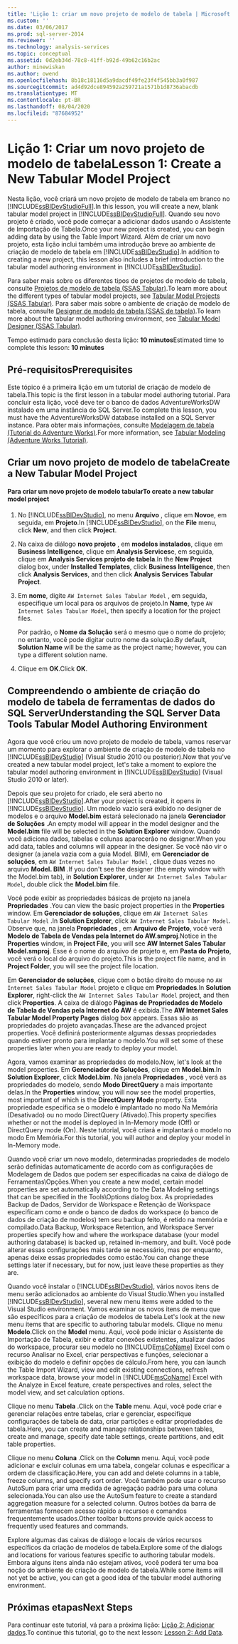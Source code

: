 ```yaml
---
title: 'Lição 1: criar um novo projeto de modelo de tabela | Microsoft Docs'
ms.custom: ''
ms.date: 03/06/2017
ms.prod: sql-server-2014
ms.reviewer: ''
ms.technology: analysis-services
ms.topic: conceptual
ms.assetid: 0d2eb34d-78c8-41ff-b92d-49b62c16b2ac
author: minewiskan
ms.author: owend
ms.openlocfilehash: 8b18c18116d5a9dacdf49fe23f4f545bb3a0f987
ms.sourcegitcommit: ad4d92dce894592a259721a1571b1d8736abacdb
ms.translationtype: MT
ms.contentlocale: pt-BR
ms.lasthandoff: 08/04/2020
ms.locfileid: "87684952"
---
```

# <a name="lesson-1-create-a-new-tabular-model-project"></a><span data-ttu-id="b3b02-102">Lição 1: Criar um novo projeto de modelo de tabela</span><span class="sxs-lookup"><span data-stu-id="b3b02-102">Lesson 1: Create a New Tabular Model Project</span></span>
  <span data-ttu-id="b3b02-103">Nesta lição, você criará um novo projeto de modelo de tabela em branco no [!INCLUDE[ssBIDevStudioFull](../includes/ssbidevstudiofull-md.md)].</span><span class="sxs-lookup"><span data-stu-id="b3b02-103">In this lesson, you will create a new, blank tabular model project in [!INCLUDE[ssBIDevStudioFull](../includes/ssbidevstudiofull-md.md)].</span></span> <span data-ttu-id="b3b02-104">Quando seu novo projeto é criado, você pode começar a adicionar dados usando o Assistente de Importação de Tabela.</span><span class="sxs-lookup"><span data-stu-id="b3b02-104">Once your new project is created, you can begin adding data by using the Table Import Wizard.</span></span> <span data-ttu-id="b3b02-105">Além de criar um novo projeto, esta lição inclui também uma introdução breve ao ambiente de criação de modelo de tabela em [!INCLUDE[ssBIDevStudio](../includes/ssbidevstudio-md.md)].</span><span class="sxs-lookup"><span data-stu-id="b3b02-105">In addition to creating a new project, this lesson also includes a brief introduction to the tabular model authoring environment in [!INCLUDE[ssBIDevStudio](../includes/ssbidevstudio-md.md)].</span></span>  
  
 <span data-ttu-id="b3b02-106">Para saber mais sobre os diferentes tipos de projetos de modelo de tabela, consulte [Projetos de modelo de tabela &#40;SSAS Tabular&#41;](tabular-models/tabular-model-projects-ssas-tabular.md).</span><span class="sxs-lookup"><span data-stu-id="b3b02-106">To learn more about the different types of tabular model projects, see [Tabular Model Projects &#40;SSAS Tabular&#41;](tabular-models/tabular-model-projects-ssas-tabular.md).</span></span> <span data-ttu-id="b3b02-107">Para saber mais sobre o ambiente de criação de modelo de tabela, consulte [Designer de modelo de tabela &#40;SSAS de tabela&#41;](tabular-model-designer-ssas-tabular.md).</span><span class="sxs-lookup"><span data-stu-id="b3b02-107">To learn more about the tabular model authoring environment, see [Tabular Model Designer &#40;SSAS Tabular&#41;](tabular-model-designer-ssas-tabular.md).</span></span>  
  
 <span data-ttu-id="b3b02-108">Tempo estimado para conclusão desta lição: **10 minutos**</span><span class="sxs-lookup"><span data-stu-id="b3b02-108">Estimated time to complete this lesson: **10 minutes**</span></span>  
  
## <a name="prerequisites"></a><span data-ttu-id="b3b02-109">Pré-requisitos</span><span class="sxs-lookup"><span data-stu-id="b3b02-109">Prerequisites</span></span>  
 <span data-ttu-id="b3b02-110">Este tópico é a primeira lição em um tutorial de criação de modelo de tabela.</span><span class="sxs-lookup"><span data-stu-id="b3b02-110">This topic is the first lesson in a tabular model authoring tutorial.</span></span> <span data-ttu-id="b3b02-111">Para concluir esta lição, você deve ter o banco de dados AdventureWorksDW instalado em uma instância do SQL Server.</span><span class="sxs-lookup"><span data-stu-id="b3b02-111">To complete this lesson, you must have the AdventureWorksDW database installed on a SQL Server instance.</span></span> <span data-ttu-id="b3b02-112">Para obter mais informações, consulte [Modelagem de tabela &#40;Tutorial do Adventure Works&#41;](tabular-modeling-adventure-works-tutorial.md).</span><span class="sxs-lookup"><span data-stu-id="b3b02-112">For more information, see [Tabular Modeling &#40;Adventure Works Tutorial&#41;](tabular-modeling-adventure-works-tutorial.md).</span></span>  
  
## <a name="create-a-new-tabular-model-project"></a><span data-ttu-id="b3b02-113">Criar um novo projeto de modelo de tabela</span><span class="sxs-lookup"><span data-stu-id="b3b02-113">Create a New Tabular Model Project</span></span>  
  
#### <a name="to-create-a-new-tabular-model-project"></a><span data-ttu-id="b3b02-114">Para criar um novo projeto de modelo tabular</span><span class="sxs-lookup"><span data-stu-id="b3b02-114">To create a new tabular model project</span></span>  
  
1.  <span data-ttu-id="b3b02-115">No [!INCLUDE[ssBIDevStudio](../includes/ssbidevstudio-md.md)], no menu **Arquivo** , clique em **Novo**e, em seguida, em **Projeto**.</span><span class="sxs-lookup"><span data-stu-id="b3b02-115">In [!INCLUDE[ssBIDevStudio](../includes/ssbidevstudio-md.md)], on the **File** menu, click **New**, and then click **Project**.</span></span>  
  
2.  <span data-ttu-id="b3b02-116">Na caixa de diálogo **novo projeto** , em **modelos instalados**, clique em **Business Intelligence**, clique em **Analysis Services**e, em seguida, clique em **Analysis Services projeto de tabela**.</span><span class="sxs-lookup"><span data-stu-id="b3b02-116">In the **New Project** dialog box, under **Installed Templates**, click **Business Intelligence**, then click **Analysis Services**, and then click **Analysis Services Tabular Project**.</span></span>  
  
3.  <span data-ttu-id="b3b02-117">Em **nome**, digite `AW Internet Sales Tabular Model` , em seguida, especifique um local para os arquivos de projeto.</span><span class="sxs-lookup"><span data-stu-id="b3b02-117">In  **Name**, type `AW Internet Sales Tabular Model`, then specify a location for the project files.</span></span>  
  
     <span data-ttu-id="b3b02-118">Por padrão, o **Nome da Solução** será o mesmo que o nome do projeto; no entanto, você pode digitar outro nome da solução.</span><span class="sxs-lookup"><span data-stu-id="b3b02-118">By default, **Solution Name** will be the same as the project name; however, you can type a different solution name.</span></span>  
  
4.  <span data-ttu-id="b3b02-119">Clique em **OK**.</span><span class="sxs-lookup"><span data-stu-id="b3b02-119">Click **OK**.</span></span>  
  
## <a name="understanding-the-sql-server-data-tools-tabular-model-authoring-environment"></a><span data-ttu-id="b3b02-120">Compreendendo o ambiente de criação do modelo de tabela de ferramentas de dados do SQL Server</span><span class="sxs-lookup"><span data-stu-id="b3b02-120">Understanding the SQL Server Data Tools Tabular Model Authoring Environment</span></span>  
 <span data-ttu-id="b3b02-121">Agora que você criou um novo projeto de modelo de tabela, vamos reservar um momento para explorar o ambiente de criação de modelo de tabela no [!INCLUDE[ssBIDevStudio](../includes/ssbidevstudio-md.md)] (Visual Studio 2010 ou posterior).</span><span class="sxs-lookup"><span data-stu-id="b3b02-121">Now that you've created a new tabular model project, let's take a moment to explore the tabular model authoring environment in [!INCLUDE[ssBIDevStudio](../includes/ssbidevstudio-md.md)] (Visual Studio 2010 or later).</span></span>  
  
 <span data-ttu-id="b3b02-122">Depois que seu projeto for criado, ele será aberto no [!INCLUDE[ssBIDevStudio](../includes/ssbidevstudio-md.md)].</span><span class="sxs-lookup"><span data-stu-id="b3b02-122">After your project is created, it opens in [!INCLUDE[ssBIDevStudio](../includes/ssbidevstudio-md.md)].</span></span> <span data-ttu-id="b3b02-123">Um modelo vazio será exibido no designer de modelos e o arquivo **Model.bim** estará selecionado na janela **Gerenciador de Soluções** .</span><span class="sxs-lookup"><span data-stu-id="b3b02-123">An empty model will appear in the model designer and the **Model.bim** file will be selected in the **Solution Explorer** window.</span></span> <span data-ttu-id="b3b02-124">Quando você adiciona dados, tabelas e colunas aparecerão no designer.</span><span class="sxs-lookup"><span data-stu-id="b3b02-124">When you add data, tables and columns will appear in the designer.</span></span> <span data-ttu-id="b3b02-125">Se você não vir o designer (a janela vazia com a guia Model. BIM), em **Gerenciador de soluções**, em `AW Internet Sales Tabular Model` , clique duas vezes no arquivo **Model. BIM** .</span><span class="sxs-lookup"><span data-stu-id="b3b02-125">If you don't see the designer (the empty window with the Model.bim tab), in **Solution Explorer**, under `AW Internet Sales Tabular Model`, double click the **Model.bim** file.</span></span>  
  
 <span data-ttu-id="b3b02-126">Você pode exibir as propriedades básicas de projeto na janela **Propriedades** .</span><span class="sxs-lookup"><span data-stu-id="b3b02-126">You can view the basic project properties in the **Properties** window.</span></span> <span data-ttu-id="b3b02-127">Em **Gerenciador de soluções**, clique em `AW Internet Sales Tabular Model` .</span><span class="sxs-lookup"><span data-stu-id="b3b02-127">In **Solution Explorer**, click `AW Internet Sales Tabular Model`.</span></span> <span data-ttu-id="b3b02-128">Observe que, na janela **Propriedades** , em **Arquivo de Projeto**, você verá **Modelo de Tabela de Vendas pela Internet do AW.smproj**.</span><span class="sxs-lookup"><span data-stu-id="b3b02-128">Notice in the **Properties** window, in **Project File**, you will see **AW Internet Sales Tabular Model.smproj**.</span></span> <span data-ttu-id="b3b02-129">Esse é o nome do arquivo de projeto e, em **Pasta do Projeto**, você verá o local do arquivo do projeto.</span><span class="sxs-lookup"><span data-stu-id="b3b02-129">This is the project file name, and in **Project Folder**, you will see the project file location.</span></span>  
  
 <span data-ttu-id="b3b02-130">Em **Gerenciador de soluções**, clique com o botão direito do mouse no `AW Internet Sales Tabular Model` projeto e clique em **Propriedades**.</span><span class="sxs-lookup"><span data-stu-id="b3b02-130">In **Solution Explorer**, right-click the `AW Internet Sales Tabular Model` project, and then click **Properties**.</span></span> <span data-ttu-id="b3b02-131">A caixa de diálogo **Páginas de Propriedades de Modelo de Tabela de Vendas pela Internet do AW** é exibida.</span><span class="sxs-lookup"><span data-stu-id="b3b02-131">The **AW Internet Sales Tabular Model Property Pages** dialog box appears.</span></span> <span data-ttu-id="b3b02-132">Essas são as propriedades do projeto avançadas.</span><span class="sxs-lookup"><span data-stu-id="b3b02-132">These are the advanced project properties.</span></span> <span data-ttu-id="b3b02-133">Você definirá posteriormente algumas dessas propriedades quando estiver pronto para implantar o modelo.</span><span class="sxs-lookup"><span data-stu-id="b3b02-133">You will set some of these properties later when you are ready to deploy your model.</span></span>  
  
 <span data-ttu-id="b3b02-134">Agora, vamos examinar as propriedades do modelo.</span><span class="sxs-lookup"><span data-stu-id="b3b02-134">Now, let's look at the model properties.</span></span> <span data-ttu-id="b3b02-135">Em **Gerenciador de Soluções**, clique em **Model.bim**.</span><span class="sxs-lookup"><span data-stu-id="b3b02-135">In **Solution Explorer**, click **Model.bim**.</span></span> <span data-ttu-id="b3b02-136">Na janela **Propriedades** , você verá as propriedades do modelo, sendo **Modo DirectQuery** a mais importante delas.</span><span class="sxs-lookup"><span data-stu-id="b3b02-136">In the **Properties** window, you will now see the model properties, most important of which is the **DirectQuery Mode** property.</span></span> <span data-ttu-id="b3b02-137">Esta propriedade especifica se o modelo é implantado no modo Na Memória (Desativado) ou no modo DirectQuery (Ativado).</span><span class="sxs-lookup"><span data-stu-id="b3b02-137">This property specifies whether or not the model is deployed in In-Memory mode (Off) or DirectQuery mode (On).</span></span> <span data-ttu-id="b3b02-138">Neste tutorial, você criará e implantará o modelo no modo Em Memória.</span><span class="sxs-lookup"><span data-stu-id="b3b02-138">For this tutorial, you will author and deploy your model in In-Memory mode.</span></span>  
  
 <span data-ttu-id="b3b02-139">Quando você criar um novo modelo, determinadas propriedades de modelo serão definidas automaticamente de acordo com as configurações de Modelagem de Dados que podem ser especificadas na caixa de diálogo de Ferramentas\Opções.</span><span class="sxs-lookup"><span data-stu-id="b3b02-139">When you create a new model, certain model properties are set automatically according to the Data Modeling settings that can be specified in the Tools\Options dialog box.</span></span> <span data-ttu-id="b3b02-140">As propriedades Backup de Dados, Servidor de Workspace e Retenção de Workspace especificam como e onde o banco de dados do workspace (o banco de dados de criação de modelos) tem seu backup feito, é retido na memória e compilado.</span><span class="sxs-lookup"><span data-stu-id="b3b02-140">Data Backup, Workspace Retention, and Workspace Server properties specify how and where the workspace database (your model authoring database) is backed up, retained in-memory, and built.</span></span> <span data-ttu-id="b3b02-141">Você pode alterar essas configurações mais tarde se necessário, mas por enquanto, apenas deixe essas propriedades como estão.</span><span class="sxs-lookup"><span data-stu-id="b3b02-141">You can change these settings later if necessary, but for now, just leave these properties as they are.</span></span>  
  
 <span data-ttu-id="b3b02-142">Quando você instalar o [!INCLUDE[ssBIDevStudio](../includes/ssbidevstudio-md.md)], vários novos itens de menu serão adicionados ao ambiente do Visual Studio.</span><span class="sxs-lookup"><span data-stu-id="b3b02-142">When you installed [!INCLUDE[ssBIDevStudio](../includes/ssbidevstudio-md.md)], several new menu items were added to the Visual Studio environment.</span></span> <span data-ttu-id="b3b02-143">Vamos examinar os novos itens de menu que são específicos para a criação de modelos de tabela.</span><span class="sxs-lookup"><span data-stu-id="b3b02-143">Let's look at the new menu items that are specific to authoring tabular models.</span></span> <span data-ttu-id="b3b02-144">Clique no menu **Modelo**.</span><span class="sxs-lookup"><span data-stu-id="b3b02-144">Click on the **Model** menu.</span></span> <span data-ttu-id="b3b02-145">Aqui, você pode iniciar o Assistente de Importação de Tabela, exibir e editar conexões existentes, atualizar dados do workspace, procurar seu modelo no [!INCLUDE[msCoName](../includes/msconame-md.md)] Excel com o recurso Analisar no Excel, criar perspectivas e funções, selecionar a exibição do modelo e definir opções de cálculo.</span><span class="sxs-lookup"><span data-stu-id="b3b02-145">From here, you can launch the Table Import Wizard, view and edit existing connections, refresh workspace data, browse your model in [!INCLUDE[msCoName](../includes/msconame-md.md)] Excel with the Analyze in Excel feature, create perspectives and roles, select the model view, and set calculation options.</span></span>  
  
 <span data-ttu-id="b3b02-146">Clique no menu **Tabela** .</span><span class="sxs-lookup"><span data-stu-id="b3b02-146">Click on the **Table** menu.</span></span> <span data-ttu-id="b3b02-147">Aqui, você pode criar e gerenciar relações entre tabelas, criar e gerenciar, especifique configurações de tabela de data, criar partições e editar propriedades de tabela.</span><span class="sxs-lookup"><span data-stu-id="b3b02-147">Here, you can create and manage relationships between tables, create and manage, specify date table settings, create partitions, and edit table properties.</span></span>  
  
 <span data-ttu-id="b3b02-148">Clique no menu **Coluna** .</span><span class="sxs-lookup"><span data-stu-id="b3b02-148">Click on the **Column** menu.</span></span> <span data-ttu-id="b3b02-149">Aqui, você pode adicionar e excluir colunas em uma tabela, congelar colunas e especificar a ordem de classificação.</span><span class="sxs-lookup"><span data-stu-id="b3b02-149">Here, you can add and delete columns in a table, freeze columns, and specify sort order.</span></span> <span data-ttu-id="b3b02-150">Você também pode usar o recurso AutoSum para criar uma medida de agregação padrão para uma coluna selecionada.</span><span class="sxs-lookup"><span data-stu-id="b3b02-150">You can also use the AutoSum feature to create a standard aggregation measure for a selected column.</span></span> <span data-ttu-id="b3b02-151">Outros botões da barra de ferramentas fornecem acesso rápido a recursos e comandos frequentemente usados.</span><span class="sxs-lookup"><span data-stu-id="b3b02-151">Other toolbar buttons provide quick access to frequently used features and commands.</span></span>  
  
 <span data-ttu-id="b3b02-152">Explore algumas das caixas de diálogo e locais de vários recursos específicos da criação de modelos de tabela.</span><span class="sxs-lookup"><span data-stu-id="b3b02-152">Explore some of the dialogs and locations for various features specific to authoring tabular models.</span></span> <span data-ttu-id="b3b02-153">Embora alguns itens ainda não estejam ativos, você poderá ter uma boa noção do ambiente de criação de modelo de tabela.</span><span class="sxs-lookup"><span data-stu-id="b3b02-153">While some items will not yet be active, you can get a good idea of the tabular model authoring environment.</span></span>  
  
## <a name="next-steps"></a><span data-ttu-id="b3b02-154">Próximas etapas</span><span class="sxs-lookup"><span data-stu-id="b3b02-154">Next Steps</span></span>  
 <span data-ttu-id="b3b02-155">Para continuar este tutorial, vá para a próxima lição: [Lição 2: Adicionar dados](lesson-2-add-data.md).</span><span class="sxs-lookup"><span data-stu-id="b3b02-155">To continue this tutorial, go to the next lesson: [Lesson 2: Add Data](lesson-2-add-data.md).</span></span>  
  
  
